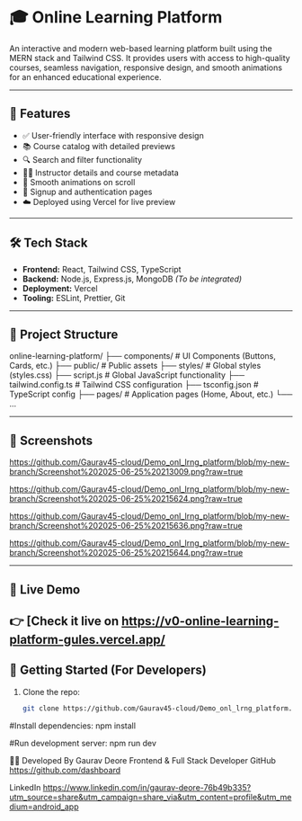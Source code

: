 # 🎓 Online Learning Platform

An interactive and modern web-based learning platform built using the MERN stack and Tailwind CSS. It provides users with access to high-quality courses, seamless navigation, responsive design, and smooth animations for an enhanced educational experience.

---

## 🚀 Features

- ✅ User-friendly interface with responsive design
- 📚 Course catalog with detailed previews
- 🔍 Search and filter functionality
- 🧑‍🏫 Instructor details and course metadata
- 🎯 Smooth animations on scroll
- 🔐 Signup and authentication pages
- ☁️ Deployed using Vercel for live preview

---

## 🛠 Tech Stack

- **Frontend:** React, Tailwind CSS, TypeScript
- **Backend:** Node.js, Express.js, MongoDB *(To be integrated)*
- **Deployment:** Vercel
- **Tooling:** ESLint, Prettier, Git

---

## 📁 Project Structure

online-learning-platform/
├── components/ # UI Components (Buttons, Cards, etc.)
├── public/ # Public assets
├── styles/ # Global styles (styles.css)
├── script.js # Global JavaScript functionality
├── tailwind.config.ts # Tailwind CSS configuration
├── tsconfig.json # TypeScript config
├── pages/ # Application pages (Home, About, etc.)
└── ...

---

## 📸 Screenshots

https://github.com/Gaurav45-cloud/Demo_onl_lrng_platform/blob/my-new-branch/Screenshot%202025-06-25%20213009.png?raw=true

https://github.com/Gaurav45-cloud/Demo_onl_lrng_platform/blob/my-new-branch/Screenshot%202025-06-25%20215624.png?raw=true

https://github.com/Gaurav45-cloud/Demo_onl_lrng_platform/blob/my-new-branch/Screenshot%202025-06-25%20215636.png?raw=true

https://github.com/Gaurav45-cloud/Demo_onl_lrng_platform/blob/my-new-branch/Screenshot%202025-06-25%20215644.png?raw=true

---

## 🔗 Live Demo

👉 [Check it live on https://v0-online-learning-platform-gules.vercel.app/
---

## 📌 Getting Started (For Developers)

1. Clone the repo:
   ```bash
   git clone https://github.com/Gaurav45-cloud/Demo_onl_lrng_platform.git
#Install dependencies:
npm install

#Run development server:
npm run dev


👨‍💻 Developed By
Gaurav Deore
Frontend & Full Stack Developer
GitHub     https://github.com/dashboard

LinkedIn   https://www.linkedin.com/in/gaurav-deore-76b49b335?utm_source=share&utm_campaign=share_via&utm_content=profile&utm_medium=android_app


